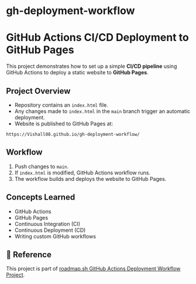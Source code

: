 # gh-deployment-workflow

# GitHub Actions CI/CD Deployment to GitHub Pages

This project demonstrates how to set up a simple **CI/CD pipeline** using GitHub Actions to deploy a static website to **GitHub Pages**.

## Project Overview
- Repository contains an `index.html` file.
- Any changes made to `index.html` in the `main` branch trigger an automatic deployment.
- Website is published to GitHub Pages at:
```
https://Vishall08.github.io/gh-deployment-workflow/
```


## Workflow
1. Push changes to `main`.
2. If `index.html` is modified, GitHub Actions workflow runs.
3. The workflow builds and deploys the website to GitHub Pages.

## Concepts Learned
- GitHub Actions
- GitHub Pages
- Continuous Integration (CI)
- Continuous Deployment (CD)
- Writing custom GitHub workflows


## 📖 Reference  

This project is part of [roadmap.sh GitHub Actions Deployment Workflow Project](https://roadmap.sh/projects/github-actions-deployment-workflow).  
